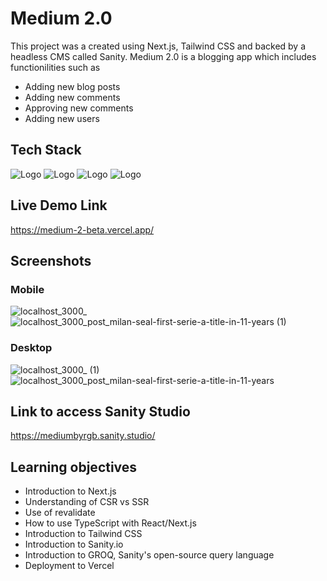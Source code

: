# Medium 2.0 

This project was a created using Next.js, Tailwind CSS and backed by a headless CMS called Sanity. Medium 2.0 is a blogging app which includes functionilities such as

- Adding new blog posts
- Adding new comments
- Approving new comments
- Adding new users

## Tech Stack

![Logo](https://img.shields.io/badge/next.js-000000?style=for-the-badge&logo=nextdotjs&logoColor=white)
![Logo](https://img.shields.io/badge/Tailwind_CSS-38B2AC?style=for-the-badge&logo=tailwind-css&logoColor=white)
![Logo](https://img.shields.io/badge/Vercel-000000?style=for-the-badge&logo=vercel&logoColor=white)
![Logo](https://user-images.githubusercontent.com/108539627/198909461-532a53bc-720b-471c-b2a7-02c8b8c80366.svg)

## Live Demo Link

https://medium-2-beta.vercel.app/

## Screenshots


### Mobile

![localhost_3000_](https://user-images.githubusercontent.com/108539627/198909644-fdecb82d-a90c-4b23-9228-6ad4326eaf11.png)
![localhost_3000_post_milan-seal-first-serie-a-title-in-11-years (1)](https://user-images.githubusercontent.com/108539627/198909650-1870a4c4-c4ba-4791-9c51-f8c7dba341bf.png)

### Desktop

![localhost_3000_ (1)](https://user-images.githubusercontent.com/108539627/198909657-0184620b-4938-4184-9daa-89958c320861.png)
![localhost_3000_post_milan-seal-first-serie-a-title-in-11-years](https://user-images.githubusercontent.com/108539627/198909664-7235c00c-cb79-4e89-8d3b-1f81b6253633.png)

## Link to access Sanity Studio

https://mediumbyrgb.sanity.studio/

## Learning objectives

- Introduction to Next.js
- Understanding of CSR vs SSR
- Use of revalidate
- How to use TypeScript with React/Next.js
- Introduction to Tailwind CSS
- Introduction to Sanity.io
- Introduction to GROQ, Sanity's open-source query language
- Deployment to Vercel
